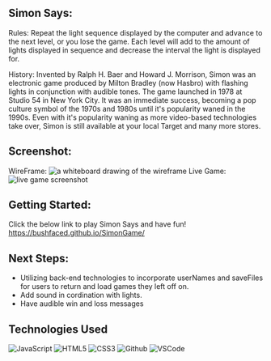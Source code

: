 ## Simon Says:

Rules: Repeat the light sequence displayed by the computer and advance to the next level, or you lose the game. Each level will add to the amount of lights displayed in sequence and decrease the interval the light is displayed for. 

History: Invented by Ralph H. Baer and Howard J. Morrison, Simon was an electronic game produced by Milton Bradley (now Hasbro) with flashing lights in conjunction with audible tones. The game launched in 1978 at Studio 54 in New York City. It was an immediate success, becoming a pop culture symbol of the 1970s and 1980s until it's popularity waned in the 1990s. Even with it's popularity waning as more video-based technologies take over, Simon is still available at your local Target and many more stores.

## Screenshot: 
WireFrame: ![a whiteboard drawing of the wireframe](https://i.imgur.com/s4Psg2t.jpg)
Live Game: ![live game screenshot](https://i.imgur.com/OrDS9Lj.png)

## Getting Started: 
Click the below link to play Simon Says and have fun!
https://bushfaced.github.io/SimonGame/

## Next Steps: 
- Utilizing back-end technologies to incorporate userNames and saveFiles for users to return and load games they left off on. 
- Add sound in cordination with lights. 
- Have audible win and loss messages

## <h2 align="left">Technologies Used </h2>
![JavaScript](https://img.shields.io/badge/-JavaScript-333?style=flat&logo=javascript)  ![HTML5](https://img.shields.io/badge/-HTML5-333?style=flat&logo=html5)
![CSS3](https://img.shields.io/badge/-CSS-333?style=flat&logo=css3) ![Github](https://img.shields.io/badge/-GitHub-333?style=flat&logo=github)
![VSCode](https://img.shields.io/badge/-VS_Code-333?style=flat&logo=visualstudio)